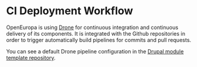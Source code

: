 # CI Deployment Workflow

OpenEuropa is using [Drone](https://drone.fpfis.eu) for continuous integration and continuous delivery of its components. It is integrated with the Github repositories in order to trigger automatically build pipelines for commits and pull requests.

You can see a default Drone pipeline configuration in the [Drupal module template repository](https://github.com/openeuropa/drupal-module-template/blob/master/.drone.yml).